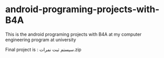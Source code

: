 # android-programing-projects-with-B4A
This is the android programing projects with B4A at my computer engineering program at university


Final project is : سیستم ثبت نمرات.zip
